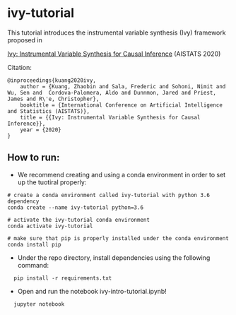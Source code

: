 # ivy-tutorial

This tutorial introduces the instrumental variable synthesis (Ivy) framework proposed in 

[Ivy: Instrumental Variable Synthesis for Causal Inference](https://arxiv.org/abs/1803.01422) 
(AISTATS 2020)


Citation:
```
@inproceedings{kuang2020ivy,
    author = {Kuang, Zhaobin and Sala, Frederic and Sohoni, Nimit and Wu, Sen and  Cordova-Palomera, Aldo and Dunnmon, Jared and Priest, James and R\'e, Christopher},
    booktitle = {International Conference on Artificial Intelligence and Statistics (AISTATS)},
    title = {{Ivy: Instrumental Variable Synthesis for Causal Inference}},
    year = {2020}
}
```

## How to run:
  - We recommend creating and using a conda environment in order to set up the tuotiral properly:
  ```
  # create a conda environment called ivy-tutorial with python 3.6 dependency
  conda create --name ivy-tutorial python=3.6

  # activate the ivy-tutorial conda environment
  conda activate ivy-tutorial

  # make sure that pip is properly installed under the conda environment
  conda install pip
  ```
  - Under the repo directory, install dependencies using the following command:
  ```
    pip install -r requirements.txt
  ```
  - Open and run the notebook ivy-intro-tutorial.ipynb!
  ```
  	jupyter notebook
  ```

